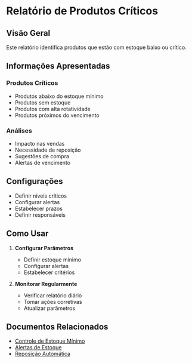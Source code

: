 # Relatório de Produtos Críticos

## Visão Geral

Este relatório identifica produtos que estão com estoque baixo ou crítico.

## Informações Apresentadas

### Produtos Críticos
- Produtos abaixo do estoque mínimo
- Produtos sem estoque
- Produtos com alta rotatividade
- Produtos próximos do vencimento

### Análises
- Impacto nas vendas
- Necessidade de reposição
- Sugestões de compra
- Alertas de vencimento

## Configurações

- Definir níveis críticos
- Configurar alertas
- Estabelecer prazos
- Definir responsáveis

## Como Usar

1. **Configurar Parâmetros**
   - Definir estoque mínimo
   - Configurar alertas
   - Estabelecer critérios

2. **Monitorar Regularmente**
   - Verificar relatório diário
   - Tomar ações corretivas
   - Atualizar parâmetros

## Documentos Relacionados

- [Controle de Estoque Mínimo](controle-estoque-minimo.md)
- [Alertas de Estoque](alertas-estoque.md)
- [Reposição Automática](reposicao-automatica.md)
